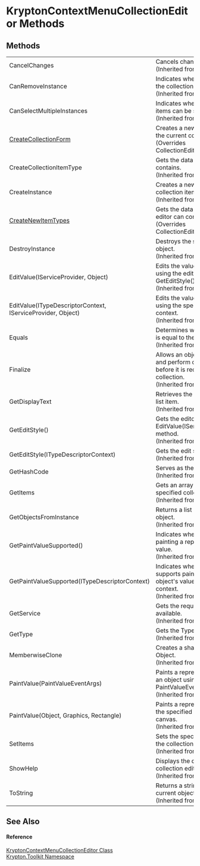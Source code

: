 # KryptonContextMenuCollectionEditor Methods




## Methods
<table>
<tr>
<td>CancelChanges</td>
<td>Cancels changes to the collection.<br />(Inherited from CollectionEditor)</td></tr>
<tr>
<td>CanRemoveInstance</td>
<td>Indicates whether original members of the collection can be removed.<br />(Inherited from CollectionEditor)</td></tr>
<tr>
<td>CanSelectMultipleInstances</td>
<td>Indicates whether multiple collection items can be selected at once.<br />(Inherited from CollectionEditor)</td></tr>
<tr>
<td><a href="5cee154e-79fc-9bf3-335f-89aa8e93b65c.md">CreateCollectionForm</a></td>
<td>Creates a new form to display and edit the current collection.<br />(Overrides CollectionEditor.CreateCollectionForm())</td></tr>
<tr>
<td>CreateCollectionItemType</td>
<td>Gets the data type that this collection contains.<br />(Inherited from CollectionEditor)</td></tr>
<tr>
<td>CreateInstance</td>
<td>Creates a new instance of the specified collection item type.<br />(Inherited from CollectionEditor)</td></tr>
<tr>
<td><a href="37413ff1-14f0-8ce0-1f3b-73018e2689de.md">CreateNewItemTypes</a></td>
<td>Gets the data types that this collection editor can contain.<br />(Overrides CollectionEditor.CreateNewItemTypes())</td></tr>
<tr>
<td>DestroyInstance</td>
<td>Destroys the specified instance of the object.<br />(Inherited from CollectionEditor)</td></tr>
<tr>
<td>EditValue(IServiceProvider, Object)</td>
<td>Edits the value of the specified object using the editor style indicated by the GetEditStyle() method.<br />(Inherited from UITypeEditor)</td></tr>
<tr>
<td>EditValue(ITypeDescriptorContext, IServiceProvider, Object)</td>
<td>Edits the value of the specified object using the specified service provider and context.<br />(Inherited from CollectionEditor)</td></tr>
<tr>
<td>Equals</td>
<td>Determines whether the specified object is equal to the current object.<br />(Inherited from Object)</td></tr>
<tr>
<td>Finalize</td>
<td>Allows an object to try to free resources and perform other cleanup operations before it is reclaimed by garbage collection.<br />(Inherited from Object)</td></tr>
<tr>
<td>GetDisplayText</td>
<td>Retrieves the display text for the given list item.<br />(Inherited from CollectionEditor)</td></tr>
<tr>
<td>GetEditStyle()</td>
<td>Gets the editor style used by the EditValue(IServiceProvider, Object) method.<br />(Inherited from UITypeEditor)</td></tr>
<tr>
<td>GetEditStyle(ITypeDescriptorContext)</td>
<td>Gets the edit style used by the  method.<br />(Inherited from CollectionEditor)</td></tr>
<tr>
<td>GetHashCode</td>
<td>Serves as the default hash function.<br />(Inherited from Object)</td></tr>
<tr>
<td>GetItems</td>
<td>Gets an array of objects containing the specified collection.<br />(Inherited from CollectionEditor)</td></tr>
<tr>
<td>GetObjectsFromInstance</td>
<td>Returns a list containing the given object.<br />(Inherited from CollectionEditor)</td></tr>
<tr>
<td>GetPaintValueSupported()</td>
<td>Indicates whether this editor supports painting a representation of an object's value.<br />(Inherited from UITypeEditor)</td></tr>
<tr>
<td>GetPaintValueSupported(ITypeDescriptorContext)</td>
<td>Indicates whether the specified context supports painting a representation of an object's value within the specified context.<br />(Inherited from UITypeEditor)</td></tr>
<tr>
<td>GetService</td>
<td>Gets the requested service, if it is available.<br />(Inherited from CollectionEditor)</td></tr>
<tr>
<td>GetType</td>
<td>Gets the Type of the current instance.<br />(Inherited from Object)</td></tr>
<tr>
<td>MemberwiseClone</td>
<td>Creates a shallow copy of the current Object.<br />(Inherited from Object)</td></tr>
<tr>
<td>PaintValue(PaintValueEventArgs)</td>
<td>Paints a representation of the value of an object using the specified PaintValueEventArgs.<br />(Inherited from UITypeEditor)</td></tr>
<tr>
<td>PaintValue(Object, Graphics, Rectangle)</td>
<td>Paints a representation of the value of the specified object to the specified canvas.<br />(Inherited from UITypeEditor)</td></tr>
<tr>
<td>SetItems</td>
<td>Sets the specified array as the items of the collection.<br />(Inherited from CollectionEditor)</td></tr>
<tr>
<td>ShowHelp</td>
<td>Displays the default Help topic for the collection editor.<br />(Inherited from CollectionEditor)</td></tr>
<tr>
<td>ToString</td>
<td>Returns a string that represents the current object.<br />(Inherited from Object)</td></tr>
</table>

## See Also


#### Reference
<a href="cde2f6b7-ced5-0340-290e-c3ee3aee8fa9.md">KryptonContextMenuCollectionEditor Class</a>  
<a href="79d2eac2-21f4-54ff-7552-b20c33c30600.md">Krypton.Toolkit Namespace</a>  
